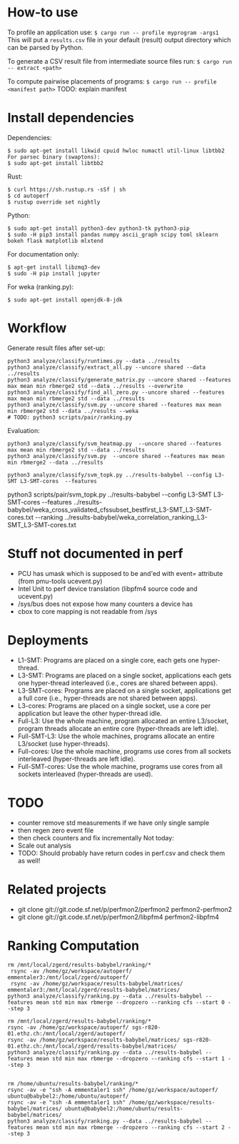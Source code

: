 # How-to use

To profile an application use:
`$ cargo run -- profile myprogram -args1`
This will put a `results.csv` file in your default (result) output directory which can be parsed by Python.

To generate a CSV result file from intermediate source files run:
`$ cargo run -- extract <path>`

To compute pairwise placements of programs:
`$ cargo run -- profile <manifest path>`
TODO: explain manifest

# Install dependencies

Dependencies:
```
$ sudo apt-get install likwid cpuid hwloc numactl util-linux libtbb2
For parsec binary (swaptons):
$ sudo apt-get install libtbb2
```

Rust:
```
$ curl https://sh.rustup.rs -sSf | sh
$ cd autoperf
$ rustup override set nightly
```

Python:
```
$ sudo apt-get install python3-dev python3-tk python3-pip
$ sudo -H pip3 install pandas numpy ascii_graph scipy toml sklearn bokeh flask matplotlib mlxtend
```

For documentation only:
```
$ apt-get install libzmq3-dev
$ sudo -H pip install jupyter
```

For weka (ranking.py):
```
$ sudo apt-get install openjdk-8-jdk
```

# Workflow

Generate result files after set-up:
```
python3 analyze/classify/runtimes.py --data ../results
python3 analyze/classify/extract_all.py --uncore shared --data ../results
python3 analyze/classify/generate_matrix.py --uncore shared --features max mean min rbmerge2 std --data ../results --overwrite
python3 analyze/classify/find_all_zero.py --uncore shared --features max mean min rbmerge2 std --data ../results
python3 analyze/classify/svm.py --uncore shared --features max mean min rbmerge2 std --data ../results --weka
# TODO: python3 scripts/pair/ranking.py
```

Evaluation:
```
python3 analyze/classify/svm_heatmap.py  --uncore shared --features max mean min rbmerge2 std --data ../results
python3 analyze/classify/svm.py  --uncore shared --features max mean min rbmerge2 --data ../results

python3 analyze/classify/svm_topk.py ../results-babybel --config L3-SMT L3-SMT-cores  --features
```

python3 scripts/pair/svm_topk.py ../results-babybel --config L3-SMT L3-SMT-cores  --features ../results-babybel/weka_cross_validated_cfssubset_bestfirst_L3-SMT_L3-SMT-cores.txt --ranking ../results-babybel/weka_correlation_ranking_L3-SMT_L3-SMT-cores.txt

# Stuff not documented in perf
  * PCU has umask which is supposed to be and'ed with event= attribute (from pmu-tools ucevent.py)
  * Intel Unit to perf device translation (libpfm4 source code and ucevent.py)
  * /sys/bus does not expose how many counters a device has
  * cbox to core mapping is not readable from /sys

# Deployments
  * L1-SMT: Programs are placed on a single core, each gets one hyper-thread.
  * L3-SMT: Programs are placed on a single socket, applications each gets one hyper-thread interleaved (i.e., cores are shared between apps).
  * L3-SMT-cores: Programs are placed on a single socket, applications get a full core (i.e., hyper-threads are not shared between apps).
  * L3-cores: Programs are placed on a single socket, use a core per application but leave the other hyper-thread idle.
  * Full-L3: Use the whole machine, program allocated an entire L3/socket, program threads allocate an entire core (hyper-threads are left idle).
  * Full-SMT-L3: Use the whole machines, programs allocate an entire L3/socket (use hyper-threads).
  * Full-cores: Use the whole machine, programs use cores from all sockets interleaved (hyper-threads are left idle).
  * Full-SMT-cores: Use the whole machine, programs use cores from all sockets interleaved (hyper-threads are used).

# TODO
  * counter remove std measurements if we have only single sample
  * then regen zero event file
  * then check counters and fix incrementally
Not today:
  * Scale out analysis
  * TODO: Should probably have return codes in perf.csv and check them as well!


# Related projects
  * git clone git://git.code.sf.net/p/perfmon2/perfmon2 perfmon2-perfmon2
  * git clone git://git.code.sf.net/p/perfmon2/libpfm4 perfmon2-libpfm4


# Ranking Computation

```
rm /mnt/local/zgerd/results-babybel/ranking/*
 rsync -av /home/gz/workspace/autoperf/ emmentaler3:/mnt/local/zgerd/autoperf/
 rsync -av /home/gz/workspace/results-babybel/matrices/ emmentaler3:/mnt/local/zgerd/results-babybel/matrices/
python3 analyze/classify/ranking.py --data ../results-babybel --features mean std min max rbmerge --dropzero --ranking cfs --start 0 --step 3

rm /mnt/local/zgerd/results-babybel/ranking/*
rsync -av /home/gz/workspace/autoperf/ sgs-r820-01.ethz.ch:/mnt/local/zgerd/autoperf/
rsync -av /home/gz/workspace/results-babybel/matrices/ sgs-r820-01.ethz.ch:/mnt/local/zgerd/results-babybel/matrices/
python3 analyze/classify/ranking.py --data ../results-babybel --features mean std min max rbmerge --dropzero --ranking cfs --start 1 --step 3


rm /home/ubuntu/results-babybel/ranking/*
rsync -av -e "ssh -A emmentaler1 ssh" /home/gz/workspace/autoperf/ ubuntu@babybel2:/home/ubuntu/autoperf/
rsync -av -e "ssh -A emmentaler1 ssh" /home/gz/workspace/results-babybel/matrices/ ubuntu@babybel2:/home/ubuntu/results-babybel/matrices/
python3 analyze/classify/ranking.py --data ../results-babybel --features mean std min max rbmerge --dropzero --ranking cfs --start 2 --step 3


```
